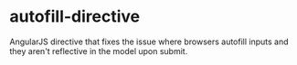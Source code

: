 autofill-directive
==================

AngularJS directive that fixes the issue where browsers autofill inputs and they aren't reflective in the model upon submit.
